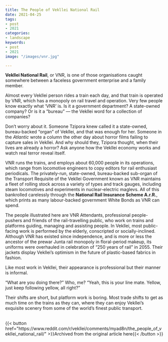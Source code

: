 ```yaml
---
title: The People of Vekllei National Rail
date: 2021-04-25
tags:
- post
- 2021
categories:
- landscape
keywords:
- post
- 2021
image: "/images/vnr.jpg"

---
```

**Vekllei National Rail**, or VNR, is one of those organisations caught somewhere between a faceless government enterprise and a family member.

Almost every Vekllei person rides a train each day, and that train is operated by VNR, which has a monopoly on rail travel and operation. Very few people know exactly what ‘VNR’ is. Is it a government department? A state-owned company? Or is it a “bureau” — the Vekllei word for a collection of companies?

Don’t worry about it. Someone Tzipora knew called it a state-owned, bureau-backed “organ” of Vekllei, and that was enough for her. Someone in the *Atlantic* wrote a column the other day about horror films failing to capture sales in Vekllei. And why should they, Tzipora thought, when their lives are already a horror? Ask anyone how the Vekllei economy works and watch real terror reveal itself.

VNR runs the trains, and employs about 60,000 people in its operations, which range from locomotive engineers to copy editors for rail enthusiast periodicals. The privately-run, state-owned, bureau-backed sub-organ of the Transport Requisite of the Vekllei Government known as VNR maintains a fleet of rolling stock across a variety of types and track gauges, including steam locomotives and experiments in nuclear-electric maglevs. All of this bankrolled carelessly through the **National Rail Insurance Scheme A.r.R.**, which prints as many labour-backed government White Bonds as VNR can spend.

The people illustrated here are VNR Attendants, professional people-pushers and friends of the rail-travelling public, who work on trains and platforms guiding, managing and assisting people. In Vekllei, most public-facing work is performed by the elderly, conscripted or socially-inclined. Although VNR has existed since independence, and is more or less the ancestor of the prewar Junta rail monopoly in floral-period makeup, its uniforms were overhauled in celebration of “250 years of rail” in 2055. Their jackets display Vekllei’s optimism in the future of plastic-based fabrics in fashion.

Like most work in Vekllei, their appearance is professional but their manner is informal.

“What are you doing there?” Who, me? “Yeah, this is your line mate. Yellow, just keep following yellow, all right?”

Their shifts are short, but platform work is boring. Most trade shifts to get as much time on the trains as they can, where they can enjoy Vekllei’s exquisite scenery from some of the world’s finest public transport.

<br>
{{< button href="https://www.reddit.com/r/vekllei/comments/myad8n/the_people_of_vekllei_national_rail/" >}}Archived from the original article here{{< /button >}}